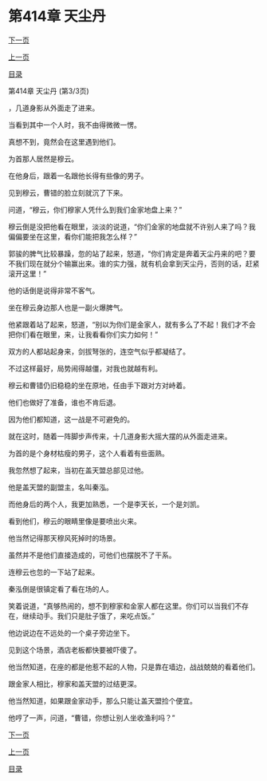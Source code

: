 <h1>第414章   天尘丹</h1>
            <div><p><a href="./1242_%E7%AC%AC415%E7%AB%A0_%E6%8C%91%E6%8B%A8%E7%A6%BB%E9%97%B4.md">下一页</a></p><p><a href="./1240_%E7%AC%AC414%E7%AB%A0_%E5%A4%A9%E5%B0%98%E4%B8%B9.md">上一页</a></p><p><a href="../">目录</a></p></div>
            <div><p>第414章   天尘丹 (第3/3页)</p><p>，几道身影从外面走了进来。</p><p>当看到其中一个人时，我不由得微微一愣。</p><p>真想不到，竟然会在这里遇到他们。</p><p>为首那人居然是穆云。</p><p>在他身后，跟着一名跟他长得有些像的男子。</p><p>见到穆云，曹错的脸立刻就沉了下来。</p><p>问道，“穆云，你们穆家人凭什么到我们金家地盘上来？”</p><p>穆云倒是没把他看在眼里，淡淡的说道，“你们金家的地盘就不许别人来了吗？我偏偏要坐在这里，看你们能把我怎么样？”</p><p>郭骏的脾气比较暴躁，忽的站了起来，怒道，“你们肯定是奔着天尘丹来的吧？要不我们现在就分个输赢出来。谁的实力强，就有机会拿到天尘丹，否则的话，赶紧滚开这里！”</p><p>他的话倒是说得非常不客气。</p><p>坐在穆云身边那人也是一副火爆脾气。</p><p>他紧跟着站了起来，怒道，“别以为你们是金家人，就有多么了不起！我们才不会把你们看在眼里，来，让我看看你们实力如何！”</p><p>双方的人都站起身来，剑拔弩张的，连空气似乎都凝结了。</p><p>不过这样最好，局势闹得越僵，对我也就越有利。</p><p>穆云和曹错仍旧稳稳的坐在原地，任由手下跟对方对峙着。</p><p>他们也做好了准备，谁也不肯后退。</p><p>因为他们都知道，这一战是不可避免的。</p><p>就在这时，随着一阵脚步声传来，十几道身影大摇大摆的从外面走进来。</p><p>为首的是个身材枯瘦的男子，这个人看着有些面熟。</p><p>我忽然想了起来，当初在盖天盟总部见过他。</p><p>他是盖天盟的副盟主，名叫秦泓。</p><p>而他身后的两个人，我更加熟悉，一个是李天长，一个是刘凯。</p><p>看到他们，穆云的眼睛里像是要喷出火来。</p><p>他当然记得那天穆风死掉时的场景。</p><p>虽然并不是他们直接造成的，可他们也摆脱不了干系。</p><p>连穆云也忽的一下站了起来。</p><p>秦泓倒是很镇定看了看在场的人。</p><p>笑着说道，“真够热闹的，想不到穆家和金家人都在这里。你们可以当我们不存在，继续动手。我们只是肚子饿了，来吃点饭。”</p><p>他边说边在不远处的一个桌子旁边坐下。</p><p>见到这个场景，酒店老板都快要被吓傻了。</p><p>他当然知道，在座的都是他惹不起的人物，只是靠在墙边，战战兢兢的看着他们。</p><p>跟金家人相比，穆家和盖天盟的过结更深。</p><p>他当然知道，如果跟金家动手，那么只能让盖天盟捡个便宜。</p><p>他哼了一声，问道，“曹错，你想让别人坐收渔利吗？”</p></div>
            <div><p><a href="./1242_%E7%AC%AC415%E7%AB%A0_%E6%8C%91%E6%8B%A8%E7%A6%BB%E9%97%B4.md">下一页</a></p><p><a href="./1240_%E7%AC%AC414%E7%AB%A0_%E5%A4%A9%E5%B0%98%E4%B8%B9.md">上一页</a></p><p><a href="../">目录</a></p></div>